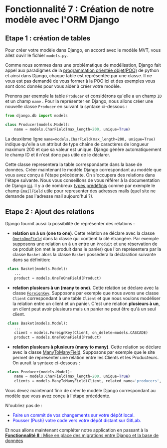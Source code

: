 # Fonctionnalité 7 : Création de notre modèle avec l'ORM Django



## Etape 1 : création de tables

Pour créer votre modèle dans Django, en accord avec le modèle MVT, vous allez ouvir le fichier `models.py`.

Comme nous sommes dans une problématique de modélisation, Django fait appel aux paradigmes de la [programmation orientée objet(POO)](https://openclassrooms.com/fr/courses/4302126-decouvrez-la-programmation-orientee-objet-avec-python) de python et ainsi dans Django, chaque table est représentée par une classe. Il ne vous est pas demandé de vous former à la POO ici et des exemples vous sont donc donnés pour vous aider à créer votre modèle.


Prenons par exemple la table `Producer` et considérons qu'elle a un champ `ID` et un champ `name` . Pour la représenter en Django, nous allons créer une nouvelle classe `Producer` en suivant la syntaxe ci-dessous :

```python
from django.db import models

class Producer(models.Model):
    name = models.CharField(max_length=200, unique=True)
```
La deuxième ligne `name=models.CharField(max_length=200, unique=True)` indique qu'elle a un attribut de type chaîne de caractères de longueur maximum 200 et que sa valeur est unique. Django génère automatiquement le champ ID et il n'est donc pas utile de le déclarer.

Cette classe representera la table correspondante dans la base de données.
Créer maintenant le modèle Django correspondant au modèle que vous avez conçu à l'étape précédente. On s'occupera des relations dans l'étape suivante.
 Nous vous conseillons de vous référer à la documentation de Django [ici](https://docs.djangoproject.com/fr/1.11/topics/db/models/). Il y a de nombreux [types prédéfinis](https://docs.djangoproject.com/fr/1.11/ref/models/fields/) comme par exemple le champ `EmailField`  utile pour representer des adresses mails (quel site ne demande pas l'adresse mail aujourd'hui ?).

## Etape 2 : Ajout des relations



Django fournit aussi la possibilité de représenter des relations :

 + **relation un à un (one to one)**.  Cette relation se déclare avec la classe [`OnetoOneField`](https://docs.djangoproject.com/fr/2.1/topics/db/examples/one_to_one/) dans la classe qui contient la clé étrangère. Par exemple supposons une relation un à un entre un `Produit` et une réservation de ce produit (on met le produit dans le panier) que l'on représentera par la classe `Basket` alors la classe `Basket` possédera la déclaration suivante dans sa définition:

```python
 class Basket(models.Model):
    ...
    product = models.OneToOneField(Product)
 ```
 
 + **relation plusieurs à un (many to one)**. Cette relation se déclare avec la classe [`ForeignKey`](https://docs.djangoproject.com/fr/2.1/topics/db/examples/many_to_one/). Supposons par exemple que nous avons une classe `Client` correspondant à une table `Client` et que nous voulons modéliser la relation entre un client et un panier. C'est une relation **plusieurs à un**, un client peut avoir plusieurs mais un panier ne peut être qu'à un seul client.

```python
 class Basket(models.Model):
    ...
    client = models.ForeignKey(Client, on_delete=models.CASCADE)
    product = models.OneToOneField(Product)
```   
 
 + **relation plusieurs à plusieurs (many to many)**. Cette relation se déclare avec la classe [ManyToManyField](https://docs.djangoproject.com/fr/2.1/topics/db/examples/many_to_many/). Supposons par exemple que le site permet de representer une relation entre les Clients et les Producteurs. On aurait la syntaxe ci-dessous :

```python
 class Producer(models.Model):
    name = models.CharField(max_length=200, unique=True)
    clients = models.ManyToManyField(Client, related_name='producers', blank=True)

 ```

Vous devez maintenant finir de créer le modèle Django correspondant au modèle que vous avez conçu à l'étape précédente.

N'oubliez pas de : 

+ <span style='color:blue'>Faire un commit de vos changements sur votre dépôt local.</span> 
+ <span style='color:blue'>Pousser (Push) votre code vers votre dépôt distant sur GitLab.</span> 


Et nous allons maintenant compléter notre application en passant à la [**Fonctionnalité 8** : Mise en place des migrations entre Django et la base de données](./S4_F8_migrations.md)




